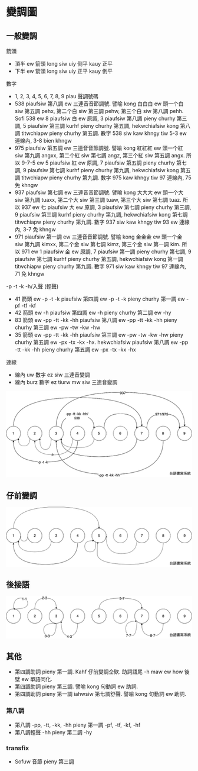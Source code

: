 # 變調圖

## 一般變調

箭頭

* 頂半 ew 箭頭 long siw uiy 倒平 kauy 正平
* 下半 ew 箭頭 long siw uiy 正平 kauy 倒平

數字

* 1, 2, 3, 4, 5, 6, 7, 8, 9 piau 聲調號碼
* 538 piaufsiw 第八調 ew 三連音音節調號. 譬喻 kong 白白白 ew 頭一个白 siw 第五調 pehx, 第二个白 siw 第三調 pehw, 第三个白 siw 第八調 pehh. Sofi 538 ew 8 piaufsiw 白 ew 原調, 3 piaufsiw 第八調 pieny churhy 第三調, 5 piaufsiw 第三調 kurhf pieny churhy 第五調, hekwchiafsiw kong 第八調 titwchiapw pieny churhy 第五調. 數字 538 siw kaw khngy tiw 5-3 ew 連線內, 3-8 bien khngw
* 975 piaufsiw 第五調 ew 三連音音節調號. 譬喻 kong 紅紅紅 ew 頭一个紅 siw 第九調 angxx, 第二个紅 siw 第七調 angz, 第三个紅 siw 第五調 angx. 所以 9-7-5 ew 5 piaufsiw 紅 ew 原調, 7 piaufsiw 第五調 pieny churhy 第七調, 9 piaufsiw 第七調 kurhf pieny churhy 第九調, hekwchiafsiw kong 第五調 titwchiapw pieny churhy 第九調. 數字 975 kaw khngy tiw 97 連線內, 75 免 khngw
* 937 piaufsiw 第七調 ew 三連音音節調號. 譬喻 kong 大大大 ew 頭一个大 siw 第九調 tuaxx, 第二个大 siw 第三調 tuaw, 第三个大 siw 第七調 tuaz. 所以 937 ew 七 piaufsiw 大 ew 原調, 3 piaufsiw 第七調 pieny churhy 第三調, 9 piaufsiw 第三調 kurhf pieny churhy 第九調, hekwchiafsiw kong 第七調 titwchiapw pieny churhy 第九調. 數字 937 siw kaw khngy tiw 93 ew 連線內, 3-7 免 khngw
* 971 piaufsiw 第一調 ew 三連音音節調號. 譬喻 kong 金金金 ew 頭一个金 siw 第九調 kimxx, 第二个金 siw 第七調 kimz, 第三个金 siw 第一調 kim. 所以 971 ew 1 piaufsiw 金 ew 原調, 7 piaufsiw 第一調 pieny churhy 第七調, 9 piaufsiw 第七調 kurhf pieny churhy 第五調, hekwchiafsiw kong 第一調 titwchiapw pieny churhy 第九調. 數字 971 siw kaw khngy tiw 97 連線內, 71 免 khngw

-p -t -k -h/入聲 (輕聲)

* 41 箭頭 ew -p -t -k piaufsiw 第四調 ew -p -t -k pieny churhy 第一調 ew -pf -tf -kf
* 42 箭頭 ew -h piaufsiw 第四調 ew -h pieny churhy 第二調 ew -hy
* 83 箭頭 ew -pp -tt -kk -hh piaufsiw 第八調 ew -pp -tt -kk -hh pieny churhy 第三調 ew -pw -tw -kw -hw
* 35 箭頭 ew -pp -tt -kk -hh piaufsiw 第三調 ew -pw -tw -kw -hw pieny churhy 第五調 ew -px -tx -kx -hx. hekwchiafsiw piaufsiw 第八調 ew -pp -tt -kk -hh pieny churhy 第五調 ew -px -tx -kx -hx

連線

* 線內 uw 數字 ez siw 三連音變調
* 線內 burz 數字 ez tiurw mw siw 三連音變調

![tone-change](./tone-change.png)

## 仔前變調

![tone-change-of-a](./tone-change-of-a.png)

## 後接語

![inflection](./inflection.png)

## 其他

* 第四調助詞 pieny 第一調. Kahf 仔前變調仝欵. 助詞語尾 -h maw ew how 後壁 ew 單語同化.
* 第四調助詞 pieny 第三調. 譬喻 kong 句動詞 ew 助詞.
* 第四調助詞 pieny 第一調 iahwsiw 第七調舒聲. 譬喻 kong 句動詞 ew 助詞.

### 第八調

* 第八調 -pp, -tt, -kk, -hh pieny 第一調 -pf, -tf, -kf, -hf
* 第八調輕聲 -hh pieny 第二調 -hy

### transfix

* Sofuw 音節 pieny 第三調
